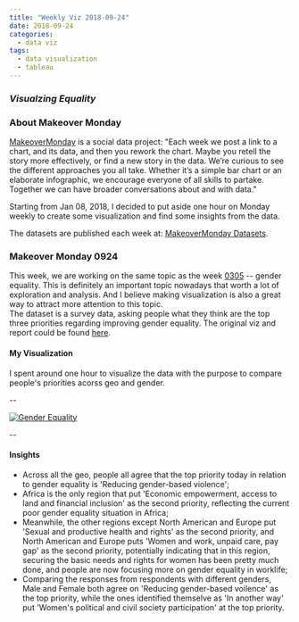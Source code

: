```yaml
---
title: "Weekly Viz 2018-09-24"
date: 2018-09-24
categories:
  - data viz
tags:
  - data visualization
  - tableau
---
```


### *Visualzing Equality*


### About Makeover Monday

[MakeoverMonday](http://www.makeovermonday.co.uk/) is a social data project:
"Each week we post a link to a chart, and its data, and then you rework the chart.
Maybe you retell the story more effectively, or find a new story in the data.
We’re curious to see the different approaches you all take. Whether it’s a simple bar chart or an elaborate infographic, we encourage everyone of all skills to partake.
Together we can have broader conversations about and with data."

Starting from Jan 08, 2018, I decided to put aside one hour on Monday weekly to create some visualization and find some insights from the data.

The datasets are published each week at: [MakeoverMonday Datasets](http://www.makeovermonday.co.uk/data/).

### Makeover Monday 0924

This week, we are working on the same topic as the week [0305](https://yudong-94.github.io/personal-website/projects/data%20viz/MakeOverMonday20180305) -- gender equality. This is definitely an important topic nowadays that worth a lot of exploration and analysis. And I believe making visualization is also a great way to attract more attention to this topic.  
The dataset is a survey data, asking people what they think are the top three priorities regarding improving gender equality. The original viz and report could be found [here](https://data.world/makeovermonday/2018w39-visualizing-equality/workspace/file?filename=Insert_AdvocatesSurvey_EM2030.pdf).  


#### My Visualization

I spent around one hour to visualize the data with the purpose to compare people's priorities acorss geo and gender.  

--  
<div class='tableauPlaceholder' id='viz1537847983638' style='position: relative'>
<noscript><a href='#'>
  <img alt='Gender Equality ' src='https:&#47;&#47;public.tableau.com&#47;static&#47;images&#47;Ma&#47;MakeOverMonday0924&#47;GenderEquality&#47;1_rss.png' style='border: none' />
</a></noscript>
<object class='tableauViz'  style='display:none;'>
  <param name='host_url' value='https%3A%2F%2Fpublic.tableau.com%2F' />
  <param name='embed_code_version' value='3' />
  <param name='site_root' value='' />
  <param name='name' value='MakeOverMonday0924&#47;GenderEquality' />
  <param name='tabs' value='no' />
  <param name='toolbar' value='yes' />
  <param name='static_image' value='https:&#47;&#47;public.tableau.com&#47;static&#47;images&#47;Ma&#47;MakeOverMonday0924&#47;GenderEquality&#47;1.png' />
  <param name='animate_transition' value='yes' />
  <param name='display_static_image' value='yes' />
  <param name='display_spinner' value='yes' />
  <param name='display_overlay' value='yes' />
  <param name='display_count' value='yes' />
</object></div>          
<script type='text/javascript'>    
  var divElement = document.getElementById('viz1537847983638');
  var vizElement = divElement.getElementsByTagName('object')[0];    
  vizElement.style.width='800px';vizElement.style.height='827px';       
  var scriptElement = document.createElement('script');                
  scriptElement.src = 'https://public.tableau.com/javascripts/api/viz_v1.js';       
  vizElement.parentNode.insertBefore(scriptElement, vizElement);               
</script>  


--  

#### Insights
* Across all the geo, people all agree that the top priority today in relation to gender equality is 'Reducing gender-based violence';  
* Africa is the only region that put 'Economic empowerment, access to land and financial inclusion' as the second priority, reflecting the current poor gender equality situation in Africa;  
* Meanwhile, the other regions except North American and Europe put 'Sexual and productive health and rights' as the second priority, and North American and Europe puts 'Women and work, unpaid care, pay gap' as the second priority, potentially indicating that in this region, securing the basic needs and rights for women has been pretty much done, and people are now focusing more on gender equality in worklife;  
* Comparing the responses from respondents with different genders, Male and Female both agree on 'Reducing gender-based voilence' as the top priority, while the ones identified themselve as 'In another way' put 'Women's political and civil society participation' at the top priority.  

